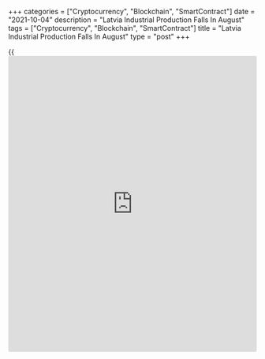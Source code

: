 +++
categories = ["Cryptocurrency", "Blockchain", "SmartContract"]
date = "2021-10-04"
description = "Latvia Industrial Production Falls In August"
tags = ["Cryptocurrency", "Blockchain", "SmartContract"]
title = "Latvia Industrial Production Falls In August"
type = "post"
+++

{{<iframe id="large-banner" src="https://www.bounty.group/#slide=20.0" width="100%" height="600" scrolling="no" style="border: 0px solid rgb(216, 221, 230); border-radius: 3px;">}}

Latvia's industrial production decreased in August, data from the
Central Statistical Bureau showed on Monday.

Industrial production declined a seasonally adjusted 2.0 percent month-
on-month in August.

On a yearly basis, industrial production grew a [calendar](https://www.fintechee.com/web-trader/) adjusted 3.7
percent in August.

Manufacturing output gained 7.9 percent annually in August and rose 0.6
percent from the previous month.

Production in mining and quarrying output grew 13.7 percent yearly,
while those of electricity and gas supply fell 31.3 percent.

For the January to August period, industrial production grew 7.7
percent.

For comments and feedback [contact](https://www.playgroundfx.com/contact/): editorial@rtt[news](https://www.letsplayfx.com/blog/forex-news-website/).com

[Economic News][1]

 **What parts of the world are seeing the best (and worst) economic
performances lately? Click[here][2] to check out our [Econ Scorecard][2]
and find out! See up-to-the-moment [ranking](https://www.playgroundfx.com/blog/crypto-exchange-ranking/)s for the best and worst
performers in [GDP][3], [unemployment rate][4], [inflation][2] and much
more.**

   1. www.rtt[news](https://www.letsplayfx.com/blog/forex-news-website/).com/Content/EconomicNews.aspx
   2. www.rtt[news](https://www.letsplayfx.com/blog/forex-news-website/).com/economic-scorecard/world-rank/CPI/highest-performance.aspx
   3. www.rtt[news](https://www.letsplayfx.com/blog/forex-news-website/).com/economic-scorecard/world-rank/GDP/highest-performance.aspx
   4. www.rtt[news](https://www.letsplayfx.com/blog/forex-news-website/).com/economic-scorecard/world-rank/unemployment-rate/lowest-performance.aspx